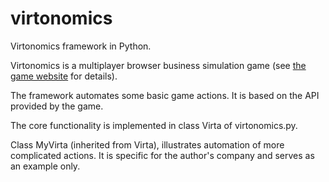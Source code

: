# virtonomics
Virtonomics framework in Python.

Virtonomics is a multiplayer browser business simulation game (see [the game website](https://virtonomica.ru/) for details).

The framework automates some basic game actions. It is based on the API provided by the game.

The core functionality is implemented in class Virta of virtonomics.py.

Class MyVirta (inherited from Virta), illustrates automation of more complicated actions. It is specific for the author's company and serves as an example only.